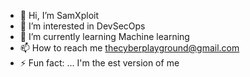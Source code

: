 - 👋 Hi, I’m SamXploit
- 👀 I’m interested in DevSecOps
- 🌱 I’m currently learning Machine learning 
- 📫 How to reach me thecyberplayground@gmail.com
- ⚡ Fun fact: ... I'm the est  version of me 

<!---
thecyberplayground/thecyberplayground is a ✨ special ✨ repository because its `README.md` (this file) appears on your GitHub profile.
You can click the Preview link to take a look at your changes.
--->
